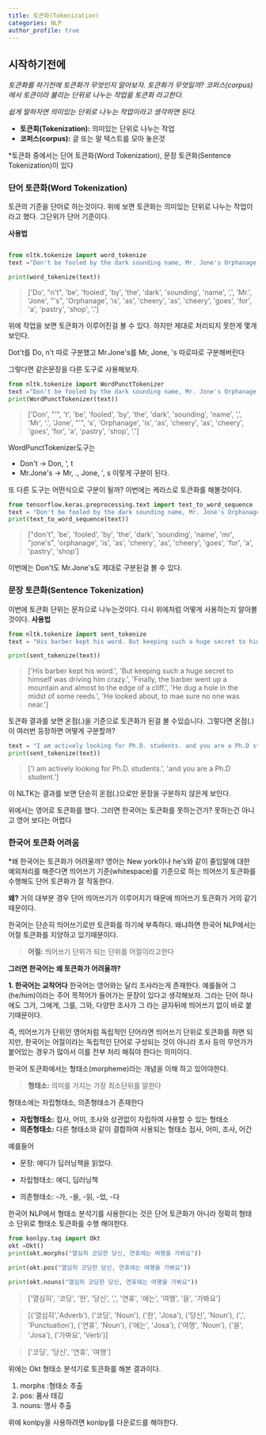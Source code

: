 ```yaml
---
title: 토큰화(Tokenization)
categories: NLP
author_profile: true
---
```

## 시작하기전에

*토큰화를 하기전에 토큰화가 무엇인지 알아보자. 토큰화가 무엇일까? 코퍼스(corpus)에서 토큰이라 불리는 단위로 나누는 작업을 토큰화 라고한다.*

*쉽게 말하자면 의미있는 단위로 나누는 작업이라고 생각하면 된다.*

- **토큰회(Tokenization):** 의미있는 단위로 나누는 작업
- **코퍼스(corpus):** 글 또는 말 텍스트를 모아 놓은것

*토큰화 중에서는 단어 토큰화(Word Tokenization), 문장 토큰화(Sentence Tokenization)이 있다 

### 단어 토큰화(Word Tokenization)
토큰의 기준을 단어로 하는것이다. 위에 보면 토큰화는 의미있는 단위로 나누는 작업이라고 했다. 그단위가 단어 기준이다. 

**사용법**

```python

from nltk.tokenize import word_tokenize
text ="Don't be fooled by the dark sounding name, Mr. Jone's Orphanage is as cheery as cheery goes for a pastry shop."

print(word_tokenize(text))
```
>['Do', "n't", 'be', 'fooled', 'by', 'the', 'dark', 'sounding', 'name', ',', 'Mr.', 'Jone', "'s", 'Orphanage', 'is', 'as', 'cheery', 'as', 'cheery', 'goes', 'for', 'a', 'pastry', 'shop', '.']

위에 작업을 보면 토큰화가 이루어진걸 볼 수 있다. 하지만 제대로 처리되지 못한게 몇개 보인다. 

Dot't를 Do, n't 따로 구분했고 
Mr.Jone's를 Mr, Jone, 's 따로따로 구분해버린다 

그렇다면 같은문장을 다른 도구로 사용해보자.

```python
from nltk.tokenize import WordPunctTokenizer
text ="Don't be fooled by the dark sounding name, Mr. Jone's Orphanage is as cheery as cheery goes for a pastry shop." 
print(WordPunctTokenizer(text))
```
>['Don', "'", 't', 'be', 'fooled', 'by', 'the', 'dark', 'sounding', 'name', ',', 'Mr', '.', 'Jone', "'", 's', 'Orphanage', 'is', 'as', 'cheery', 'as', 'cheery', 'goes', 'for', 'a', 'pastry', 'shop', '.']

WordPunctTokenizer도구는 
- Don't -> Don, ', t
- Mr.Jone's -> Mr, ., Jone, ', s 
이렇게 구분이 된다.

또 다른 도구는 어떤식으로 구분이 될까? 이번에는 케라스로 토큰화를 해볼것이다.

```python
from tensorflow.keras.preprocessing.text import text_to_word_sequence
text = "Don't be fooled by the dark sounding name, Mr. Jone's Orphanage is as cheery as cheery goes for a pastry shop."
print(text_to_word_sequence(text))
```
>["don't", 'be', 'fooled', 'by', 'the', 'dark', 'sounding', 'name', 'mr', "jone's", 'orphanage', 'is', 'as', 'cheery', 'as', 'cheery', 'goes', 'for', 'a', 'pastry', 'shop']

이번에는 Don't도 Mr.Jone's도 제대로 구분된걸 볼 수 있다.

### 문장 토큰화(Sentence Tokenization)
이번에 토큰화 단위는 문자으로 나누는것이다. 다시 위에처럼 어떻게 사용하는지 알아볼것이다.
**사용법**

```python
from nltk.tokenize import sent_tokenize
text = "His barber kept his word. But keeping such a huge secret to himself was driving him crazy. Finally, the barber went up a mountain and almost to the edge of a cliff. He dug a hole in the midst of some reeds. He looked about, to mae sure no one was near."

print(sent_tokenize(text))
```
>['His barber kept his word.', 'But keeping such a huge secret to himself was driving him crazy.', 'Finally, the barber went up a mountain and almost to the edge of a cliff.', 'He dug a hole in the midst of some reeds.', 'He looked about, to mae sure no one was near.']

토큰화 결과를 보면 온점(.)을 기준으로 토큰화가 된걸 볼 수있습니다. 그렇다면 온점(.)이 여러번 등장하면 어떻게 구분할까? 

```python
text = "I am actively looking for Ph.D. students. and you are a Ph.D student."
print(sent_tokenize(text))
```

>['I am actively looking for Ph.D. students.', 'and you are a Ph.D student.']

이 NLTK는 결과를 보면 단순히 온점(.)으로만 문장을 구분하지 않은게 보인다.


위에서는 영어로 토큰화를 했다. 그러면 한국어는 토큰화를 못하는건가? 못하는건 아니고 영어 보다는 어렵다 

### 한국어 토큰화 어려움

*왜 한국어는 토큰화가 어려울까? 영어는 New york이나 he's와 같이 줄임말에 대한 예외처리를 해준다면 띄어쓰기 기준(whitespace)를 기준으로 하는 띄어쓰기 토큰화를 수행해도 단어 토큰화가 잘 작동한다.

**왜?** 거의 대부분 경우 단어 띄어쓰기가 이루어지기 때문에 띄어쓰기 토큰화가 거의 같기때문이다.

한국어는 단순히 띄어쓰기로만 토큰화를 하기에 부족하다.
왜냐하면 한국어 NLP에서는 어절 토큰화를 지양하고 있기때문이다.

> **어절:** 띄어쓰기 단위가 되는 단위를 어절이라고한다


**그러면 한국어는 왜 토큰화가 어려울까?**

**1. 한국어는 교착어다**
한국어는 영어와는 달리 조사라는게 존재한다. 예를들어 그(he/him)이라는 주어 목적어가 들어가는 문장이 있다고 생각해보자.  그라는 단어 하나에도 그가, 그에게, 그를, 그와, 다양한 조사가 그 라는 글자뒤에 띄어쓰기 없이 바로 붙기때문이다.

즉, 띄어쓰기가 단위인 영어처럼 독립적인 단어라면 띄어쓰기 단위로 토큰화를 하면 되지만, 한국어는 어절이라는 독립적인 단어로 구성되는 것이 아니라 조사 등의 무언가가 붙어있는 경우가 많아서 이를 전부 처리 해줘야 한다는 의미이다.

한국어 토큰화에서는 형태소(morpheme)라는 개념을 이해 하고 있어야한다. 
> **형태소:** 의미를 가지는 가장 최소단위를 말한다

형태소에는 자립형태소, 의존형태소가 존재한다

- **자립형태소:** 접사, 어미, 조사와 상관없이 자립하여 사용할 수 있는 형태소
- **의존형태소:** 다른 형태소와 같이 결합하여 사용되는 형태소 접사, 어미, 조사, 어간

예를들어 
- 문장: 에디가 딥러닝책을 읽었다.

- 자립형태소: 에디, 딥러닝책
- 의존형태소: -가, -을, -읽, -었, -다

한국어 NLP에서 형태소 분석기를 사용한다는 것은 단어 토큰화가 아니라 정확히 형태소 단위로 형태소 토큰화를 수행 해야한다. 

```python
from konlpy.tag import Okt
okt =Okt()
print(okt.morphs("열심히 코딩한 당신, 연휴에는 여행을 가봐요"))

print(okt.pos("열심히 코딩한 당신, 연휴에는 여행을 가봐요"))

print(okt.nouns("열심히 코딩한 당신, 연휴에는 여행을 가봐요"))
```

>['열심히', '코딩', '한', '당신', ',', '연휴', '에는', '여행', '을', '가봐요'] 

>[('열심히','Adverb'), ('코딩', 'Noun'), ('한', 'Josa'), ('당신', 'Noun'), (',', 'Punctuation'), ('연휴', 'Noun'), ('에는', 'Josa'), ('여행', 'Noun'), ('을', 'Josa'), ('가봐요', 'Verb')] 

>['코딩', '당신', '연휴', '여행'] 

위에는 Okt 형태소 분석기로 토큰화를 해본 결과이다.

1. morphs :형태소 추출
2. pos: 품사 태깅
3. nouns: 명사 추출


위에 konlpy을 사용하려면 konlpy를 다운로드를 해야한다. 
